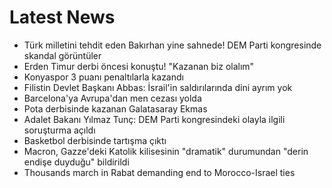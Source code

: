 # Latest News
-  Türk milletini tehdit eden Bakırhan yine sahnede! DEM Parti kongresinde skandal görüntüler
-  Erden Timur derbi öncesi konuştu! "Kazanan biz olalım"
-  Konyaspor 3 puanı penaltılarla kazandı
-  Filistin Devlet Başkanı Abbas: İsrail'in saldırılarında dini ayrım yok
-  Barcelona'ya Avrupa'dan men cezası yolda
-  Pota derbisinde kazanan Galatasaray Ekmas
-  Adalet Bakanı Yılmaz Tunç: DEM Parti kongresindeki olayla ilgili soruşturma açıldı
-  Basketbol derbisinde tartışma çıktı
-  Macron, Gazze'deki Katolik kilisesinin "dramatik" durumundan "derin endişe duyduğu" bildirildi
-  Thousands march in Rabat demanding end to Morocco-Israel ties
